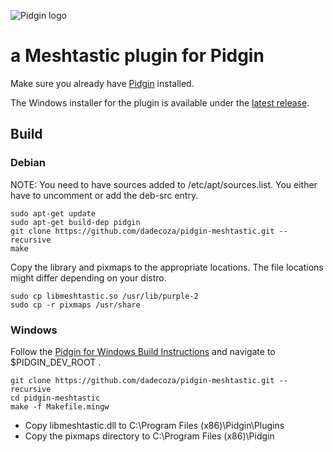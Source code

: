 ![Pidgin logo](https://raw.githubusercontent.com/dadecoza/pidgin-meshtastic/refs/heads/main/nsis/pidgin-meshtastic.ico)

# a Meshtastic plugin for Pidgin

Make sure you already have [Pidgin](https://pidgin.im/install/) installed.

The Windows installer for the plugin is available under the [latest release](https://github.com/dadecoza/pidgin-meshtastic/releases/).


## Build

### Debian
NOTE: You need to have sources added to /etc/apt/sources.list. You either have to uncomment or add the deb-src entry.

```shell
sudo apt-get update
sudo apt-get build-dep pidgin
git clone https://github.com/dadecoza/pidgin-meshtastic.git --recursive
make
```
Copy the library and pixmaps to the appropriate locations. The file locations might differ depending on your distro.
 ```shell
sudo cp libmeshtastic.so /usr/lib/purple-2
sudo cp -r pixmaps /usr/share
 ```

### Windows
Follow the [Pidgin for Windows Build Instructions](https://developer.pidgin.im/wiki/BuildingWinPidgin.html) and navigate to $PIDGIN_DEV_ROOT .
```shell
git clone https://github.com/dadecoza/pidgin-meshtastic.git --recursive
cd pidgin-meshtastic
make -f Makefile.mingw
```
 * Copy libmeshtastic.dll to C:\Program Files (x86)\Pidgin\Plugins
 * Copy the pixmaps directory to C:\Program Files (x86)\Pidgin
